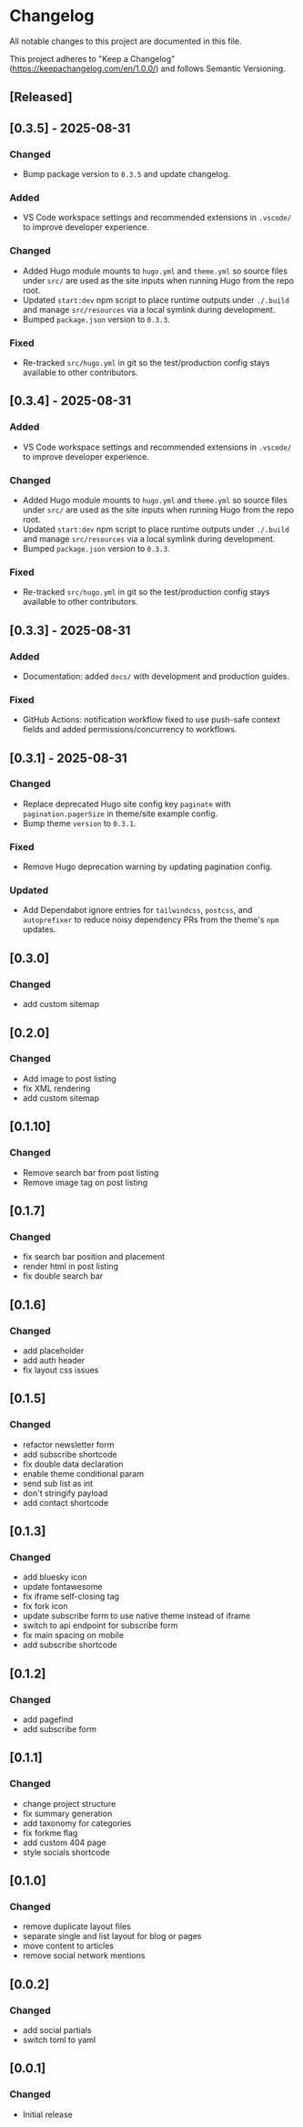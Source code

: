 # Changelog

All notable changes to this project are documented in this file.

This project adheres to "Keep a Changelog" (<https://keepachangelog.com/en/1.0.0/>)
and follows Semantic Versioning.

## [Released]

## [0.3.5] - 2025-08-31

### Changed

- Bump package version to `0.3.5` and update changelog.

### Added

- VS Code workspace settings and recommended extensions in `.vscode/` to improve developer experience.

### Changed

- Added Hugo module mounts to `hugo.yml` and `theme.yml` so source files under `src/` are used as the site inputs when running Hugo from the repo root.
- Updated `start:dev` npm script to place runtime outputs under `./.build` and manage `src/resources` via a local symlink during development.
- Bumped `package.json` version to `0.3.3`.

### Fixed

- Re-tracked `src/hugo.yml` in git so the test/production config stays available to other contributors.

## [0.3.4] - 2025-08-31

### Added

- VS Code workspace settings and recommended extensions in `.vscode/` to improve developer experience.

### Changed

- Added Hugo module mounts to `hugo.yml` and `theme.yml` so source files under `src/` are used as the site inputs when running Hugo from the repo root.
- Updated `start:dev` npm script to place runtime outputs under `./.build` and manage `src/resources` via a local symlink during development.
- Bumped `package.json` version to `0.3.3`.

### Fixed

- Re-tracked `src/hugo.yml` in git so the test/production config stays available to other contributors.

## [0.3.3] - 2025-08-31

### Added

- Documentation: added `docs/` with development and production guides.

### Fixed

- GitHub Actions: notification workflow fixed to use push-safe context fields and added permissions/concurrency to workflows.

## [0.3.1] - 2025-08-31

### Changed

- Replace deprecated Hugo site config key `paginate` with `pagination.pagerSize` in theme/site example config.
- Bump theme `version` to `0.3.1`.

### Fixed

- Remove Hugo deprecation warning by updating pagination config.

### Updated

- Add Dependabot ignore entries for `tailwindcss`, `postcss`, and `autoprefixer` to reduce noisy dependency PRs from the theme's `npm` updates.

## [0.3.0]

### Changed

- add custom sitemap

## [0.2.0]

### Changed

- Add image to post listing
- fix XML rendering
- add custom sitemap

## [0.1.10]

### Changed

- Remove search bar from post listing
- Remove image tag on post listing

## [0.1.7]

### Changed

- fix search bar position and placement
- render html in post listing
- fix double search bar

## [0.1.6]

### Changed

- add placeholder
- add auth header
- fix layout css issues

## [0.1.5]

### Changed

- refactor newsletter form
- add subscribe shortcode
- fix double data declaration
- enable theme conditional param
- send sub list as int
- don't stringify payload
- add contact shortcode

## [0.1.3]

### Changed

- add bluesky icon
- update fontawesome
- fix iframe self-closing tag
- fix fork icon
- update subscribe form to use native theme instead of iframe
- switch to api endpoint for subscribe form
- fix main spacing on mobile
- add subscribe shortcode

## [0.1.2]

### Changed

- add pagefind
- add subscribe form

## [0.1.1]

### Changed

- change project structure
- fix summary generation
- add taxonomy for categories
- fix forkme flag
- add custom 404 page
- style socials shortcode

## [0.1.0]

### Changed

- remove duplicate layout files
- separate single and list layout for blog or pages
- move content to articles
- remove social network mentions

## [0.0.2]

### Changed

- add social partials
- switch toml to yaml

## [0.0.1]

### Changed

- Initial release
